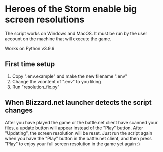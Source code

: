 # Heroes of the Storm enable big screen resolutions

The script works on Windows and MacOS.
It must be run by the user account on the machine that will execute the game.

Works on Python v3.9.6

## First time setup

1. Copy ".env.example" and make the new filename ".env"
2. Change the vcontent of ".env" to you liking
3. Run "resolution_fix.py"

## When Blizzard.net launcher detects the script changes

After you have played the game or the battle.net client have scanned your files, a update button will appear instead of the "Play" button. After "Updating", the screen resolution will be reset.
Just run the script again when you have the "Play" button in the battle.net client, and then press "Play" to enjoy your full screen resolution in the game yet again :)